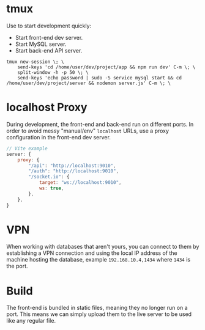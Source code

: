 # tmux

Use to start development quickly:

-   Start front-end dev server.
-   Start MySQL server.
-   Start back-end API server.

```
tmux new-session \; \
    send-keys 'cd /home/user/dev/project/app && npm run dev' C-m \; \
    split-window -h -p 50 \; \
    send-keys 'echo password | sudo -S service mysql start && cd /home/user/dev/project/server && nodemon server.js' C-m \; \
```

# localhost Proxy

During development, the front-end and back-end run on different ports. In order to avoid messy "manual/env" `localhost` URLs, use a proxy configuration in the front-end dev server.

```js
// Vite example
server: {
    proxy: {
        "/api": "http://localhost:9010",
        "/auth": "http://localhost:9010",
        "/socket.io": {
            target: "ws://localhost:9010",
            ws: true,
        },
    },
}
```

# VPN

When working with databases that aren't yours, you can connect to them by establishing a VPN connection and using the local IP address of the machine hosting the database, example `192.168.10.4,1434` where `1434` is the port.

# Build

The front-end is bundled in static files, meaning they no longer run on a port. This means we can simply upload them to the live server to be used like any regular file.
